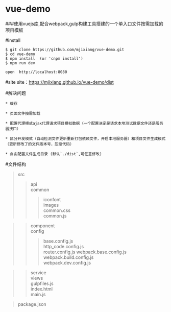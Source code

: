 # vue-demo
###使用vuejs库,配合webpack,gulp构建工具搭建的一个单入口文件按需加载的项目模板

#install
```
$ git clone https://github.com/mjixiang/vue-demo.git
$ cd vue-demo
$ npm install  (or 'cnpm install')
$ npm run dev

open  http://localhost:8080
```
#site
site：https://mjixiang.github.io/vue-demo/dist

#解决问题
```
* 缓存

* 页面文件按需加载

* 配置代理模式ajax代理请求项目模拟数据（一个配置决定是请求本地测试数据文件还是服务器接口）

* 区分开发模式（自动检测文件更新重新打包依赖文件，开启本地服务器）和项目文件生成模式（更新修改了的文件版本号，压缩代码）

* 自由配置文件生成目录 (默认`./dist`,可任意修改)
```

#文件结构
>src 
>>api  
>>common  
>>>iconfont  
>>>images  
>>>common.css  
>>>common.js  

>>component  
>>config  
>>>base.config.js  
>>>http_code.config.js  
>>>router.config.js 
>>>webpack.base.config.js  
>>>webpack.build.config.js  
>>>webpack.dev.config.js  

>>service  
>>views  
>>gulpfiles.js  
>>index.html  
>>main.js  

>package.json  
